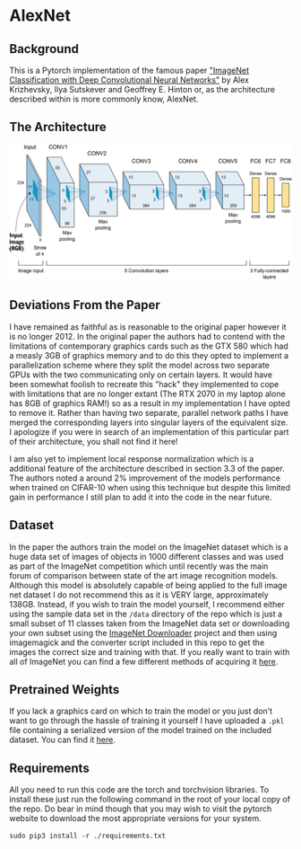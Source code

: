 # AlexNet

## Background

This is a Pytorch implementation of the famous paper ["ImageNet Classification with Deep Convolutional Neural Networks"](https://papers.nips.cc/paper/2012/file/c399862d3b9d6b76c8436e924a68c45b-Paper.pdf) by Alex Krizhevsky, Ilya Sutskever and Geoffrey E. Hinton or, as the architecture described within is more commonly know, AlexNet.

## The Architecture

![The AlexNet Architecture](./model.png)

## Deviations From the Paper

I have remained as faithful as is reasonable to the original paper however it is no longer 2012.
In the original paper the authors had to contend with the limitations of contemporary graphics cards such as the GTX 580 which had a measly 3GB of graphics memory and to do this they opted to implement a parallelization scheme where they split the model across two separate GPUs with the two communicating only on certain layers.
It would have been somewhat foolish to recreate this "hack" they implemented to cope with limitations that are no longer extant (The RTX 2070 in my laptop alone has 8GB of graphics RAM!) so as a result in my implementation I have opted to remove it.
Rather than having two separate, parallel network paths I have merged the corresponding layers into singular layers of the equivalent size.
I apologize if you were in search of an implementation of this particular part of their architecture, you shall not find it here!

I am also yet to implement local response normalization which is a additional feature of the architecture described in section 3.3 of the paper.
The authors noted a around 2% improvement of the models performance when trained on CIFAR-10 when using this technique but despite this limited gain in performance I still plan to add it into the code in the near future.

## Dataset

In the paper the authors train the model on the ImageNet dataset which is a huge data set of images of objects in 1000 different classes and was used as part of the ImageNet competition which until recently was the main forum of comparison between state of the art image recognition models.
Although this model is absolutely capable of being applied to the full image net dataset I do not recommend this as it is VERY large, approximately 138GB.
Instead, if you wish to train the model yourself, I recommend either using the sample data set in the `/data` directory of the repo which is just a small subset of 11 classes taken from the ImageNet data set or downloading your own subset using the [ImageNet Downloader](https://github.com/mf1024/ImageNet-Datasets-Downloader) project and then using imagemagick and the converter script included in this repo to get the images the correct size and training with that.
If you really want to train with all of ImageNet you can find a few different methods of acquiring it [here](http://www.cloverio.com/download-imagenet/).

## Pretrained Weights

If you lack a graphics card on which to train the model or you just don't want to go through the hassle of training it yourself I have uploaded a `.pkl` file containing a serialized version of the model trained on the included dataset.
You can find it [here](https://drive.google.com/file/d/1YKlLTGwb3yzXBqGW1FcbAZjbcsZvddEC/view?usp=sharing).

## Requirements

All you need to run this code are the torch and torchvision libraries.
To install these just run the following command in the root of your local copy of the repo.
Do bear in mind though that you may wish to visit the pytorch website to download the most appropriate versions for your system.
```
sudo pip3 install -r ./requirements.txt
```
